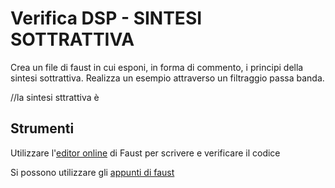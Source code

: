 # Verifica DSP - SINTESI SOTTRATTIVA

Crea un file di faust in cui esponi, in forma di commento, i principi della sintesi sottrattiva. Realizza un esempio attraverso un filtraggio passa banda.

//la sintesi sttrattiva è

## Strumenti

Utilizzare l'[editor online](https://faust.grame.fr/tools/editor/index.html) di Faust per scrivere e verificare il codice
 
Si possono utilizzare gli [appunti di faust](https://github.com/LSSN/dsp-appunti/blob/master/BN/BN-appunti-faust.md)
